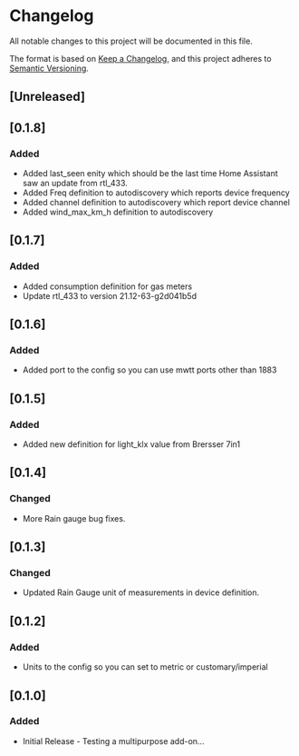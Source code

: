 # Changelog
All notable changes to this project will be documented in this file.

The format is based on [Keep a Changelog](https://keepachangelog.com/en/1.0.0/),
and this project adheres to [Semantic Versioning](https://semver.org/spec/v2.0.0.html).

## [Unreleased]

## [0.1.8]
### Added
- Added last_seen enity which should be the last time Home Assistant saw an update from 
  rtl_433.
- Added Freq definition to autodiscovery which reports device frequency
- Added channel definition to autodiscovery which report device channel 
- Added wind_max_km_h definition to autodiscovery

## [0.1.7]
### Added
- Added consumption definition for gas meters
- Update rtl_433 to version 21.12-63-g2d041b5d

## [0.1.6]
### Added
- Added port to the config so you can use mwtt ports other than 1883

## [0.1.5]
### Added
- Added new definition for light_klx value from Brersser 7in1

## [0.1.4]
### Changed
- More Rain gauge bug fixes.

## [0.1.3]
### Changed
- Updated Rain Gauge unit of measurements in device definition.

## [0.1.2]
### Added
- Units to the config so you can set to metric or customary/imperial  

## [0.1.0]
### Added
- Initial Release - Testing a multipurpose add-on... 
